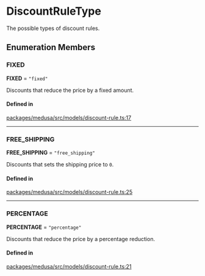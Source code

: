# DiscountRuleType

The possible types of discount rules.

## Enumeration Members

### FIXED

 **FIXED** = ``"fixed"``

Discounts that reduce the price by a fixed amount.

#### Defined in

[packages/medusa/src/models/discount-rule.ts:17](https://github.com/medusajs/medusa/blob/e39010127/packages/medusa/src/models/discount-rule.ts#L17)

___

### FREE\_SHIPPING

 **FREE\_SHIPPING** = ``"free_shipping"``

Discounts that sets the shipping price to `0`.

#### Defined in

[packages/medusa/src/models/discount-rule.ts:25](https://github.com/medusajs/medusa/blob/e39010127/packages/medusa/src/models/discount-rule.ts#L25)

___

### PERCENTAGE

 **PERCENTAGE** = ``"percentage"``

Discounts that reduce the price by a percentage reduction.

#### Defined in

[packages/medusa/src/models/discount-rule.ts:21](https://github.com/medusajs/medusa/blob/e39010127/packages/medusa/src/models/discount-rule.ts#L21)
